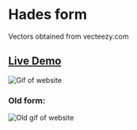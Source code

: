# Hades form

Vectors obtained from vecteezy.com

## [Live Demo](https://laur-ns.github.io/form-practice)

![Gif of website](https://i.imgur.com/ublquMJ.gif)

### Old form:
![Old gif of website](https://i.imgur.com/MAWpHYW.gif)
